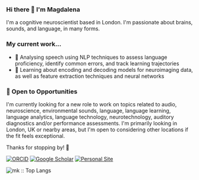 ### Hi there 👋 I'm Magdalena

I'm a cognitive neuroscientist based in London. I'm passionate about brains, sounds, and language, in many forms.

### My current work...
- 🔬 Analysing speech using NLP techniques to assess language proficiency, identify common errors, and track learning trajectories
- 🧠 Learning about encoding and decoding models for neuroimaging data, as well as feature extraction techniques and neural networks

### 👀 Open to Opportunities
I'm currently looking for a new role to work on topics related to audio, neuroscience, environmental sounds, language, language learning, language analytics, language technology, neurotechnology, auditory diagnostics and/or performance assessments. I'm primarily looking in London, UK or nearby areas, but I'm open to considering other locations if the fit feels exceptional.

Thanks for stopping by! 🌟
<!--
**mkachlicka/mkachlicka** is a ✨ _special_ ✨ repository because its `README.md` (this file) appears on your GitHub profile.
📡🌊🧪🧭
- 🔭 I’m currently working on ...
- 🌱 I’m currently learning ...
- 👯 I’m looking to collaborate on ...
- 🤔 I’m looking for help with ...
- 💬 Ask me about ...
- 📫 How to reach me: ...
- 😄 Pronouns: ...
- ⚡ Fun fact: ...
-->


[![ORCID](https://img.shields.io/badge/ORCID-0000--0002--6345--4152-9745f5?style=flat-square.svg)](https://orcid.org/0000-0002-6345-4152)
[![Google Scholar](https://img.shields.io/badge/Google-Scholar-orange?style=flat-square.svg)](https://scholar.google.com/citations?user=RaK9uLgAAAAJ&hl=en)
[![Personal Site](https://img.shields.io/badge/Personal_Site-green?style=flat-square.svg)](https://mkachlicka.github.io/)

<!-- [![GitHub stats](https://github-readme-stats.vercel.app/api?username=mkachlicka&theme=midnight-purple)](https://github.com/anuraghazra/github-readme-stats) -->

<p><img src="https://github-readme-stats.vercel.app/api/top-langs/?username=mkachlicka&langs_count=10&theme=tokyonight&layout=compact" alt="mk :: Top Langs" /></p>
